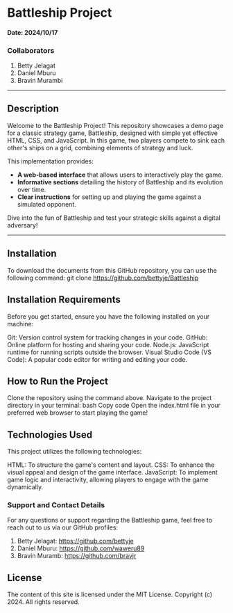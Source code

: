 # Battleship Project

#### Date: 2024/10/17

### Collaborators
1. Betty Jelagat
2. Daniel Mburu
3. Bravin Murambi

---

## Description
Welcome to the Battleship Project! This repository showcases a demo page for a classic strategy game, Battleship, designed with simple yet effective HTML, CSS, and JavaScript. In this game, two players compete to sink each other's ships on a grid, combining elements of strategy and luck.

This implementation provides:
- **A web-based interface** that allows users to interactively play the game.
- **Informative sections** detailing the history of Battleship and its evolution over time.
- **Clear instructions** for setting up and playing the game against a simulated opponent.

Dive into the fun of Battleship and test your strategic skills against a digital adversary!

---

## Installation

To download the documents from this GitHub repository, you can use the following command:
git clone https://github.com/bettyje/Battleship

## Installation Requirements
Before you get started, ensure you have the following installed on your machine:

Git: Version control system for tracking changes in your code.
GitHub: Online platform for hosting and sharing your code.
Node.js: JavaScript runtime for running scripts outside the browser.
Visual Studio Code (VS Code): A popular code editor for writing and editing your code.

## How to Run the Project
Clone the repository using the command above.
Navigate to the project directory in your terminal:
bash
Copy code
Open the index.html file in your preferred web browser to start playing the game!

## Technologies Used
This project utilizes the following technologies:

HTML: To structure the game's content and layout.
CSS: To enhance the visual appeal and design of the game interface.
JavaScript: To implement game logic and interactivity, allowing players to engage with the game dynamically.
### Support and Contact Details
For any questions or support regarding the Battleship game, feel free to reach out to us via our GitHub profiles:

1. Betty Jelagat:  https://github.com/bettyje
2. Daniel Mburu:  https://github.com/waweru89
3. Bravin Muramb: https://github.com/bravjr


## License
The content of this site is licensed under the MIT License.
Copyright (c) 2024. All rights reserved.


